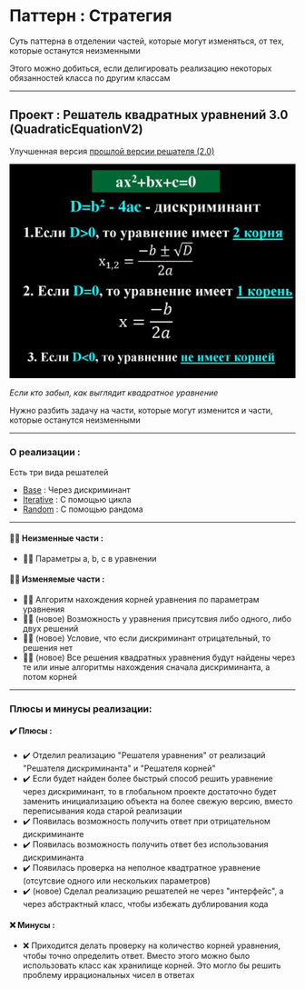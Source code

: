 # Паттерн : Стратегия

Суть паттерна в отделении частей, которые могут изменяться, от тех, которые останутся неизменными

Этого можно добиться, если делигировать реализацию некоторых обязанностей класса по другим классам

----

## Проект : Решатель квадратных уравнений 3.0 (QuadraticEquationV2)

Улучшенная версия [прошлой версии решателя (2.0)](https://github.com/andybeardness/Learning-OOP/tree/main/01-Strategy-QuadraticEquationV2)

![QuadraticEquation.jpg](https://raw.githubusercontent.com/andybeardness/Learning-OOP/main/imgs/QuadraticEquation.jpg)

_Если кто забыл, как выглядит квадратное уравнение_

Нужно разбить задачу на части, которые могут изменится и части, которые останутся неизменными

----

### О реализации :

Есть три вида решателей

- [Base](https://github.com/andybeardness/Learning-OOP/blob/main/01-Strategy-QuadraticEquationV3/src/MainBase.java) : Через дискриминант
- [Iterative](https://github.com/andybeardness/Learning-OOP/blob/main/01-Strategy-QuadraticEquationV3/src/MainIterative.java) : С помощью цикла
- [Random](https://github.com/andybeardness/Learning-OOP/blob/main/01-Strategy-QuadraticEquationV3/src/MainRandom.java) : С помощью рандома

----

#### 🙅‍♂️ Неизменные части :

- 🙅‍♂️ Параметры a, b, c в уравнении

#### 💁‍♂️ Изменяемые части :

- 💁‍♂️ Алгоритм нахождения корней уравнения по параметрам уравнения
- 💁‍♂️ (новое) Возможность у уравнения присутсвия либо одного, либо двух решений
- 💁‍♂️ (новое) Условие, что если дискриминант отрицательный, то решения нет
- 💁‍♂️ (новое) Все решения квадратных уравнения будут найдены через те или иные алгоритмы нахождения сначала дискриминанта, а потом корней

----

### Плюсы и минусы реализации:

#### ✔️ Плюсы :

- ✔️ Отделил реализацию "Решателя уравнения" от реализаций "Решателя дискриминанта" и "Решателя корней"
- ✔️ Если будет найден более быстрый способ решить уравнение через дискриминант, то в глобальном проекте достаточно будет заменить инициализацию объекта на более свежую версию, вместо переписывания кода старой реализации
- ✔️ Появилась возможность получить ответ при отрицательном дискриминанте
- ✔️ Появилась возможность получить ответ без использования дискриминанта
- ✔️ Появилась проверка на неполное квадтратное уравнение (отсутсвие одного или нескольких параметров)
- ✔️ (новое) Сделал реализацию решателей не через "интерфейс", а через абстрактный класс, чтобы избежать дублирования кода

#### ❌ Минусы :

- ❌ Приходится делать проверку на количество корней уравнения, чтобы точно определить ответ. Вместо этого можно было использовать класс как хранилище корней. Это могло бы решить проблему иррациональных чисел в ответах

	